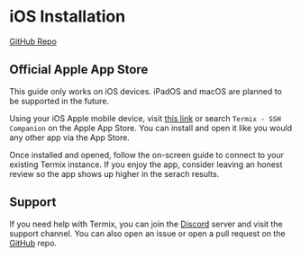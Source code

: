 # iOS Installation

[GitHub Repo](https://github.com/LukeGus/Termix-Mobile)

## Official Apple App Store

This guide only works on iOS devices. iPadOS and macOS are planned to be supported in the future.

Using your iOS Apple mobile device, visit [this link](https://apps.apple.com/us/app/termix-ssh-companion/id6752672071) or search `Termix - SSH Companion` on the Apple App Store. You can install and open it like you would any other app via the App Store.

Once installed and opened, follow the on-screen guide to connect to your existing Termix instance. If you enjoy the app, consider leaving an honest review so the app shows up higher in the serach results.

## Support

If you need help with Termix, you can join the [Discord](https://discord.gg/jVQGdvHDrf) server and visit the support channel. You can also open an issue or open a pull request on the [GitHub](https://github.com/LukeGus/Termix/issues) repo.
